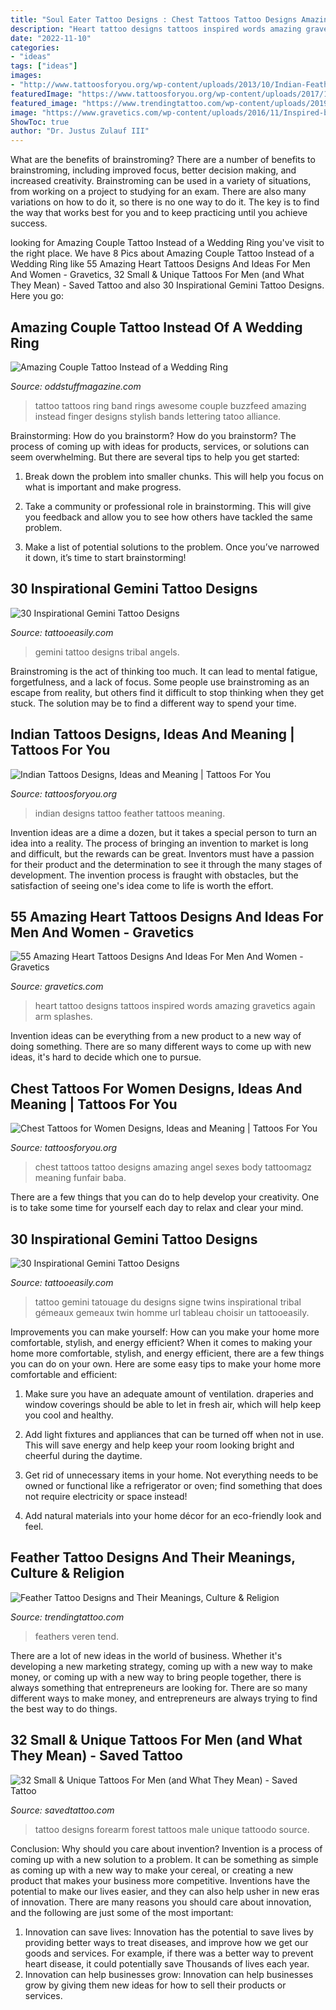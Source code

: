 ```yaml
---
title: "Soul Eater Tattoo Designs : Chest Tattoos Tattoo Designs Amazing Angel Sexes Body Tattoomagz Meaning Funfair Baba"
description: "Heart tattoo designs tattoos inspired words amazing gravetics again arm splashes"
date: "2022-11-10"
categories:
- "ideas"
tags: ["ideas"]
images:
- "http://www.tattoosforyou.org/wp-content/uploads/2013/10/Indian-Feather-Tattoo-Designs-752x1024.jpg"
featuredImage: "https://www.tattoosforyou.org/wp-content/uploads/2017/11/Chest-Tattoos-for-Women-Designs-222x300.jpg"
featured_image: "https://www.trendingtattoo.com/wp-content/uploads/2019/08/Owl-Feather-Tattoo.jpg"
image: "https://www.gravetics.com/wp-content/uploads/2016/11/Inspired-by-Love.jpg"
ShowToc: true
author: "Dr. Justus Zulauf III"
---
```



What are the benefits of brainstroming?
There are a number of benefits to brainstroming, including improved focus, better decision making, and increased creativity. Brainstroming can be used in a variety of situations, from working on a project to studying for an exam. There are also many variations on how to do it, so there is no one way to do it. The key is to find the way that works best for you and to keep practicing until you achieve success.

	

		
looking for Amazing Couple Tattoo Instead of a Wedding Ring you've visit to the right place. We have 8 Pics about Amazing Couple Tattoo Instead of a Wedding Ring like 55 Amazing Heart Tattoos Designs And Ideas For Men And Women - Gravetics, 32 Small &amp; Unique Tattoos For Men (and What They Mean) - Saved Tattoo and also 30 Inspirational Gemini Tattoo Designs. Here you go:
		
    
## Amazing Couple Tattoo Instead Of A Wedding Ring

<img loading=lazy src="http://oddstuffmagazine.com/wp-content/uploads/2013/09/WeddingBand12-610x399.jpg" onerror="this.onerror=null;this.src='https://tse4.mm.bing.net/th?id=OIP.UbBNW7cKIu-sCL70z65ifwHaE2&amp;pid=15.1';" alt="Amazing Couple Tattoo Instead of a Wedding Ring">

_Source: oddstuffmagazine.com_

>tattoo tattoos ring band rings awesome couple buzzfeed amazing instead finger designs stylish bands lettering tatoo alliance. 

	

Brainstorming: How do you brainstorm?
How do you brainstorm? The process of coming up with ideas for products, services, or solutions can seem overwhelming. But there are several tips to help you get started:
1. Break down the problem into smaller chunks. This will help you focus on what is important and make progress.

2. Take a community or professional role in brainstorming. This will give you feedback and allow you to see how others have tackled the same problem.

3. Make a list of potential solutions to the problem. Once you’ve narrowed it down, it’s time to start brainstorming!

    
## 30 Inspirational Gemini Tattoo Designs

<img loading=lazy src="http://www.tattooeasily.com/wp-content/uploads/2014/06/url-7.jpg" onerror="this.onerror=null;this.src='https://tse4.mm.bing.net/th?id=OIP.XLzXG6P_rEbq9w1kr5F-ogHaJz&amp;pid=15.1';" alt="30 Inspirational Gemini Tattoo Designs">

_Source: tattooeasily.com_

>gemini tattoo designs tribal angels. 

	

Brainstroming is the act of thinking too much. It can lead to mental fatigue, forgetfulness, and a lack of focus. Some people use brainstroming as an escape from reality, but others find it difficult to stop thinking when they get stuck. The solution may be to find a different way to spend your time.

    
## Indian Tattoos Designs, Ideas And Meaning | Tattoos For You

<img loading=lazy src="http://www.tattoosforyou.org/wp-content/uploads/2013/10/Indian-Feather-Tattoo-Designs-752x1024.jpg" onerror="this.onerror=null;this.src='https://tse1.mm.bing.net/th?id=OIP.QuKR8J-XzlFmbV0OzOcdMgHaKF&amp;pid=15.1';" alt="Indian Tattoos Designs, Ideas and Meaning | Tattoos For You">

_Source: tattoosforyou.org_

>indian designs tattoo feather tattoos meaning. 

	

Invention ideas are a dime a dozen, but it takes a special person to turn an idea into a reality. The process of bringing an invention to market is long and difficult, but the rewards can be great. Inventors must have a passion for their product and the determination to see it through the many stages of development. The invention process is fraught with obstacles, but the satisfaction of seeing one's idea come to life is worth the effort.

    
## 55 Amazing Heart Tattoos Designs And Ideas For Men And Women - Gravetics

<img loading=lazy src="https://www.gravetics.com/wp-content/uploads/2016/11/Inspired-by-Love.jpg" onerror="this.onerror=null;this.src='https://tse3.mm.bing.net/th?id=OIP.j4HAgxKhI_TvTAwwX6LGTQHaIW&amp;pid=15.1';" alt="55 Amazing Heart Tattoos Designs And Ideas For Men And Women - Gravetics">

_Source: gravetics.com_

>heart tattoo designs tattoos inspired words amazing gravetics again arm splashes. 

	

Invention ideas can be everything from a new product to a new way of doing something. There are so many different ways to come up with new ideas, it's hard to decide which one to pursue.

    
## Chest Tattoos For Women Designs, Ideas And Meaning | Tattoos For You

<img loading=lazy src="https://www.tattoosforyou.org/wp-content/uploads/2017/11/Chest-Tattoos-for-Women-Designs-222x300.jpg" onerror="this.onerror=null;this.src='https://tse1.mm.bing.net/th?id=OIP.eQbC5_fDYW2u8lgllo5fOgAAAA&amp;pid=15.1';" alt="Chest Tattoos for Women Designs, Ideas and Meaning | Tattoos For You">

_Source: tattoosforyou.org_

>chest tattoos tattoo designs amazing angel sexes body tattoomagz meaning funfair baba. 

	

There are a few things that you can do to help develop your creativity. One is to take some time for yourself each day to relax and clear your mind.

    
## 30 Inspirational Gemini Tattoo Designs

<img loading=lazy src="http://www.tattooeasily.com/wp-content/uploads/2014/06/url.jpg" onerror="this.onerror=null;this.src='https://tse3.mm.bing.net/th?id=OIP.y_HAD89Z8wmeIHtLQuI9IQHaH0&amp;pid=15.1';" alt="30 Inspirational Gemini Tattoo Designs">

_Source: tattooeasily.com_

>tattoo gemini tatouage du designs signe twins inspirational tribal gémeaux gemeaux twin homme url tableau choisir un tattooeasily. 

	

Improvements you can make yourself: How can you make your home more comfortable, stylish, and energy efficient?
When it comes to making your home more comfortable, stylish, and energy efficient, there are a few things you can do on your own. Here are some easy tips to make your home more comfortable and efficient: 
1. Make sure you have an adequate amount of ventilation. draperies and window coverings should be able to let in fresh air, which will help keep you cool and healthy.

2. Add light fixtures and appliances that can be turned off when not in use. This will save energy and help keep your room looking bright and cheerful during the daytime.

3. Get rid of unnecessary items in your home. Not everything needs to be owned or functional like a refrigerator or oven; find something that does not require electricity or space instead!

4. Add natural materials into your home décor for an eco-friendly look and feel.

    
## Feather Tattoo Designs And Their Meanings, Culture &amp; Religion

<img loading=lazy src="https://www.trendingtattoo.com/wp-content/uploads/2019/08/Owl-Feather-Tattoo.jpg" onerror="this.onerror=null;this.src='https://tse1.mm.bing.net/th?id=OIP.6XRSqRhC50JOmO-7EioVjgHaE8&amp;pid=15.1';" alt="Feather Tattoo Designs and Their Meanings, Culture &amp; Religion">

_Source: trendingtattoo.com_

>feathers veren tend. 

	

There are a lot of new ideas in the world of business. Whether it's developing a new marketing strategy, coming up with a new way to make money, or coming up with a new way to bring people together, there is always something that entrepreneurs are looking for. There are so many different ways to make money, and entrepreneurs are always trying to find the best way to do things.

    
## 32 Small &amp; Unique Tattoos For Men (and What They Mean) - Saved Tattoo

<img loading=lazy src="https://www.savedtattoo.com/wp-content/uploads/2021/03/Tattoo-Designs-For-Male-Forearm-Forest-Image-682x1024.jpg" onerror="this.onerror=null;this.src='https://tse3.mm.bing.net/th?id=OIP.eKEVQz3ApESugtbJD9QXkAHaLH&amp;pid=15.1';" alt="32 Small &amp; Unique Tattoos For Men (and What They Mean) - Saved Tattoo">

_Source: savedtattoo.com_

>tattoo designs forearm forest tattoos male unique tattoodo source. 

	

Conclusion: Why should you care about invention?
Invention is a process of coming up with a new solution to a problem. It can be something as simple as coming up with a new way to make your cereal, or creating a new product that makes your business more competitive. Inventions have the potential to make our lives easier, and they can also help usher in new eras of innovation. There are many reasons you should care about innovation, and the following are just some of the most important: 
1) Innovation can save lives: Innovation has the potential to save lives by providing better ways to treat diseases, and improve how we get our goods and services. For example, if there was a better way to prevent heart disease, it could potentially save Thousands of lives each year. 
2) Innovation can help businesses grow: Innovation can help businesses grow by giving them new ideas for how to sell their products or services.

